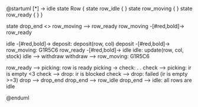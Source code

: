 @startuml
[*] -> idle
state Row {
  state row_idle {
  }
  state row_moving {
  }
  state row_ready {
  }
}

state drop_end <<fork>>
row_moving --> row_ready
row_moving -[#red,bold]-> row_ready

idle -[#red,bold]-> deposit: deposit(row, col)
deposit -[#red,bold]-> row_moving: G1R5C6
row_ready -[#red,bold]-> idle
idle: update(row, col, stock)
idle --> withdraw 
withdraw --> row_moving: G1R5C6

row_ready --> picking: row is ready
picking -> check: .     .
check --> picking: ir is empty <3
check --> drop: ir is blocked
check --> drop: failed (ir is empty >=3)
drop --> drop_end
drop_end --> row_idle
drop_end --> idle: all rows are idle


@enduml
